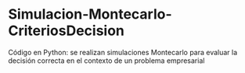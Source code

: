# Simulacion-Montecarlo-CriteriosDecision
Código en Python: se realizan simulaciones Montecarlo para evaluar la decisión correcta en el contexto de un problema empresarial

